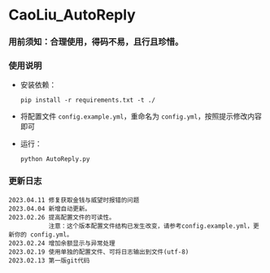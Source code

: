 # CaoLiu_AutoReply

### 用前须知：合理使用，得码不易，且行且珍惜。

### 使用说明

- 安装依赖：

  ```shell
  pip install -r requirements.txt -t ./
  ```
- 将配置文件 `config.example.yml`，重命名为 `config.yml`，按照提示修改内容即可
- 运行：

  ```shell
  python AutoReply.py
  ```

### 更新日志

```
2023.04.11 修复获取金钱与威望时报错的问题
2023.04.04 新增自动更新。
2023.02.26 提高配置文件的可读性。
           注意：这个版本配置文件结构已发生改变，请参考config.example.yml，更新你的 config.yml。
2023.02.24 增加余额显示与异常处理
2023.02.19 使用单独的配置文件、可将日志输出到文件(utf-8)
2023.02.13 第一版git代码
```
